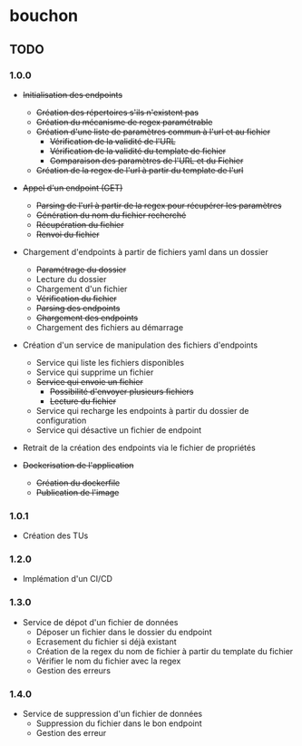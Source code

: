 # bouchon

## TODO

### 1.0.0

* ~~Initialisation des endpoints~~
    * ~~Création des répertoires s'ils n'existent pas~~
    * ~~Création du mécanisme de regex paramétrable~~
    * ~~Création d'une liste de paramètres commun à l'url et au fichier~~
        * ~~Vérification de la validité de l'URL~~
        * ~~Vérification de la validité du template de fichier~~
        * ~~Comparaison des paramètres de l'URL et du Fichier~~
    * ~~Création de la regex de l'url à partir du template de l'url~~
    
* ~~Appel d'un endpoint (GET)~~
    * ~~Parsing de l'url à partir de la regex pour récupérer les paramètres~~
    * ~~Génération du nom du fichier recherché~~
    * ~~Récupération du fichier~~
    * ~~Renvoi du fichier~~
  
* Chargement d'endpoints à partir de fichiers yaml dans un dossier
    * ~~Paramétrage du dossier~~
    * Lecture du dossier
    * Chargement d'un fichier
    * ~~Vérification du fichier~~
    * ~~Parsing des endpoints~~
    * ~~Chargement des endpoints~~
    * Chargement des fichiers au démarrage
  
* Création d'un service de manipulation des fichiers d'endpoints
    * Service qui liste les fichiers disponibles
    * Service qui supprime un fichier
    * ~~Service qui envoie un fichier~~
      * ~~Possibilité d'envoyer plusieurs fichiers~~
      * ~~Lecture du fichier~~
    * Service qui recharge les endpoints à partir du dossier de configuration
    * Service qui désactive un fichier de endpoint
  
* Retrait de la création des endpoints via le fichier de propriétés

* ~~Dockerisation de l'application~~
  * ~~Création du dockerfile~~
  * ~~Publication de l'image~~
  
### 1.0.1

* Création des TUs

### 1.2.0

* Implémation d'un CI/CD

### 1.3.0

* Service de dépot d'un fichier de données
    * Déposer un fichier dans le dossier du endpoint
    * Ecrasement du fichier si déjà existant
    * Création de la regex du nom de fichier à partir du template du fichier
    * Vérifier le nom du fichier avec la regex
    * Gestion des erreurs

### 1.4.0

* Service de suppression d'un fichier de données
    * Suppression du fichier dans le bon endpoint
    * Gestion des erreur
  